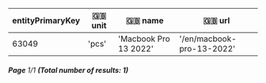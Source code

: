 | entityPrimaryKey | 🇬🇧 unit | 🇬🇧 name             | 🇬🇧 url                  |
| ---------------- | --------- | --------------------- | ------------------------- |
| 63049            | 'pcs'     | 'Macbook Pro 13 2022' | '/en/macbook-pro-13-2022' |

###### **Page** 1/1 **(Total number of results: 1)**